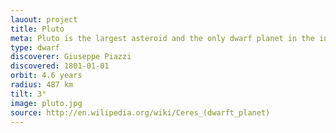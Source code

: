 ```yaml
---
lauout: project
title: Pluto
meta: Pluto is the largest asteroid and the only dwarf planet in the inner 
type: dwarf
discoverer: Giuseppe Piazzi
discovered: 1801-01-01
orbit: 4.6 years
radius: 487 km
tilt: 3°
image: pluto.jpg
source: http://en.wilipedia.org/wiki/Ceres_(dwarft_planet)
---
```

